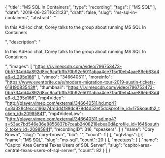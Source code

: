 {
  "title": "MS SQL In Containers",
  "type": "recording",
  "tags": [
    "MS SQL"
  ],
  "date": "2019-06-23T16:21:23",
  "draft": false,
  "slug": "ms-sql-in-containers",
  "abstract": "<p>In this AdHoc chat, Corey talks to the group about running MS SQL In Containers</p>",
  "description": "<p>In this AdHoc chat, Corey talks to the group about running MS SQL In Containers</p>",
  "images": [
    "https://i.vimeocdn.com/video/796753473-0b5734dd4a892d8cc9cafbffb70b92e5011abaa4ce715c10eb4aae86eb63d4a6-d_295x166"
  ],
  "vimeo": "346640511",
  "moreinfo": "https://www.eventbrite.ca/e/modern-migration-tour-2019-austin-tickets-61819083543#",
  "thumbnail": "https://i.vimeocdn.com/video/796753473-0b5734dd4a892d8cc9cafbffb70b92e5011abaa4ce715c10eb4aae86eb63d4a6-d_295x166",
  "mp4Video": "http://player.vimeo.com/external/346640511.hd.mp4?s=3a328cfeccc196a74a1dd4f88dc979d4d52ef5dc&profile_id=175&oauth2_token_id=20985841",
  "mp4VideoLow": "http://player.vimeo.com/external/346640511.sd.mp4?s=53ac7bd546e36e8856837b7ceab2408218ebea0d&profile_id=164&oauth2_token_id=20985841",
  "recordingID": 316,
  "speakers": [
    {
      "name": "Cory Brown",
      "slug": "cory-brown",
      "bio": "",
      "count": 1
    }
  ],
  "ugtvtags": [
    {
      "name": "MS SQL",
      "slug": "ms-sql",
      "count": 20
    }
  ],
  "meetups": [
    {
      "name": "Capitol Area Central Texas Users of SQL Server",
      "slug": "capitol-area-central-texas-users-of-sql-server",
      "count": 82
    }
  ]
}